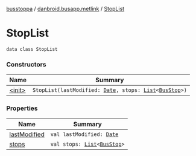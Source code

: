 [busstoppa](../../index.md) / [danbroid.busapp.metlink](../index.md) / [StopList](./index.md)

# StopList

`data class StopList`

### Constructors

| Name | Summary |
|---|---|
| [&lt;init&gt;](-init-.md) | `StopList(lastModified: `[`Date`](https://docs.oracle.com/javase/8/docs/api/java/util/Date.html)`, stops: `[`List`](https://kotlinlang.org/api/latest/jvm/stdlib/kotlin.collections/-list/index.html)`<`[`BusStop`](../../danbroid.busapp.data/-bus-stop/index.md)`>)` |

### Properties

| Name | Summary |
|---|---|
| [lastModified](last-modified.md) | `val lastModified: `[`Date`](https://docs.oracle.com/javase/8/docs/api/java/util/Date.html) |
| [stops](stops.md) | `val stops: `[`List`](https://kotlinlang.org/api/latest/jvm/stdlib/kotlin.collections/-list/index.html)`<`[`BusStop`](../../danbroid.busapp.data/-bus-stop/index.md)`>` |
